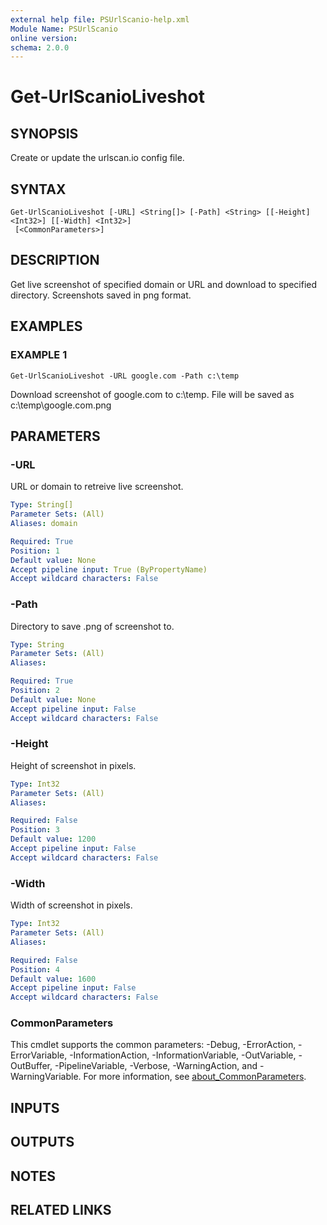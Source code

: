 ```yaml
---
external help file: PSUrlScanio-help.xml
Module Name: PSUrlScanio
online version:
schema: 2.0.0
---
```


# Get-UrlScanioLiveshot

## SYNOPSIS
Create or update the urlscan.io config file.

## SYNTAX

```
Get-UrlScanioLiveshot [-URL] <String[]> [-Path] <String> [[-Height] <Int32>] [[-Width] <Int32>]
 [<CommonParameters>]
```

## DESCRIPTION
Get live screenshot of specified domain or URL and download to specified directory.
Screenshots saved in png format.

## EXAMPLES

### EXAMPLE 1
```
Get-UrlScanioLiveshot -URL google.com -Path c:\temp
```

Download screenshot of google.com to c:\temp.
File will be saved as c:\temp\google.com.png

## PARAMETERS

### -URL
URL or domain to retreive live screenshot.

```yaml
Type: String[]
Parameter Sets: (All)
Aliases: domain

Required: True
Position: 1
Default value: None
Accept pipeline input: True (ByPropertyName)
Accept wildcard characters: False
```

### -Path
Directory to save .png of screenshot to.

```yaml
Type: String
Parameter Sets: (All)
Aliases:

Required: True
Position: 2
Default value: None
Accept pipeline input: False
Accept wildcard characters: False
```

### -Height
Height of screenshot in pixels.

```yaml
Type: Int32
Parameter Sets: (All)
Aliases:

Required: False
Position: 3
Default value: 1200
Accept pipeline input: False
Accept wildcard characters: False
```

### -Width
Width of screenshot in pixels.

```yaml
Type: Int32
Parameter Sets: (All)
Aliases:

Required: False
Position: 4
Default value: 1600
Accept pipeline input: False
Accept wildcard characters: False
```

### CommonParameters
This cmdlet supports the common parameters: -Debug, -ErrorAction, -ErrorVariable, -InformationAction, -InformationVariable, -OutVariable, -OutBuffer, -PipelineVariable, -Verbose, -WarningAction, and -WarningVariable. For more information, see [about_CommonParameters](http://go.microsoft.com/fwlink/?LinkID=113216).

## INPUTS

## OUTPUTS

## NOTES

## RELATED LINKS

